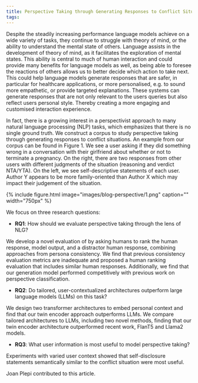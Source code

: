 ```yaml
---
title: Perspective Taking through Generating Responses to Conflict Situations
tags: 
---
```


Despite the steadily increasing performance language models achieve on a wide variety of tasks, they continue to struggle with theory of mind, or the ability to understand the mental state of others. Language assists in the development of theory of mind, as it facilitates the exploration of mental states. This ability is central to much of human interaction and could provide many benefits for language models as well, as being able to foresee the reactions of others allows us to better decide which action to take next. This could help language models generate responses that are safer, in particular for healthcare applications, or more personalised, e.g. to sound more empathetic, or provide targeted explanations. These systems can generate responses that are not only relevant to the users queries but also reflect users personal style. Thereby creating a more engaging and customised interaction experience.


In fact, there is a growing interest in a perspectivist approach to many natural language processing (NLP) tasks, which emphasizes that there is no single ground truth. We construct a corpus to study perspective taking through generating responses to conflict situations. An example from our corpus can be found in Figure 1. We see a user asking if they did something wrong in a conversation with their girlfriend about whether or not to terminate a pregnancy. On the right, there are two responses from other users with different judgments of the situation (reasoning and verdict NTA/YTA). On the left, we see self-descriptive statements of each user. Author Y appears to be more family-oriented than Author X which may impact their judgement of the situation.


{%
  include figure.html
  image="images/blog-perspective/1.png"
  caption=""
  width="750px"
%}


We focus on three research questions:

* **RQ1**: How should we evaluate perspective taking through the lens of NLG?

We develop a novel evaluation of by asking humans to rank the human response, model output, and a distractor human response, combining approaches from persona consistency. We find that previous consistency evaluation metrics are inadequate and proposed a human ranking evaluation that includes similar human responses. Additionally, we find that our generation model performed competitively with previous work on perspective classification.

* **RQ2**: Do tailored, user-contextualized architectures outperform large language models (LLMs) on this task?

We design two transformer architectures to embed personal context and find that our twin encoder approach outperforms LLMs. We compare tailored architectures to LLMs, including two novel methods, finding that our twin encoder architecture outperformed recent work, FlanT5 and Llama2 models.


* **RQ3**: What user information is most useful to model perspective taking?

Experiments with varied user context showed that self-disclosure statements semantically similar to the conflict situation were most useful.

Joan Plepi contributed to this article.
